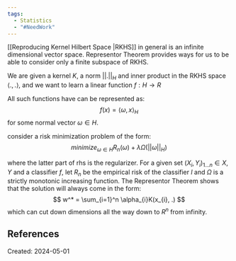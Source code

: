 ```yaml
---
tags:
  - Statistics
  - "#NeedWork"
---
```

[[Reproducing Kernel Hilbert Space |RKHS]] in general is an infinite dimensional vector space.
Representor Theorem provides ways for us to be able to consider only a finite subspace of RKHS.

We are given a kernel $K$, a norm $||.||_H$ and inner product in the RKHS space $\langle . , . \rangle$, and we want to learn a linear function $f: H \to R$ 

All such functions have can be represented as:
$$
f(x) = \langle \omega, x \rangle_{H}
$$
for some normal vector $\omega \in H$.

consider a risk minimization problem of the form:
$$
minimize_{\omega \in H} R_{n}(\omega) + \lambda \Omega(||\omega||_{H})
$$

where the latter part of rhs is the regularizer.
For a given set $(X_i, Y_i)_{1...n} \in X, Y$ and a classifier $f$, let $R_n$ be the empirical risk of the classifier $l$ and $\Omega$ is a strictly monotonic increasing function. The Representor Theorem shows that the solution will always come in the form:
$$
w^* = \sum_{i=1}^n \alpha_{i}K(x_{i}, .)
$$
which can cut down dimensions all the way down to $R^n$ from infinity.
## References

Created: 2024-05-01